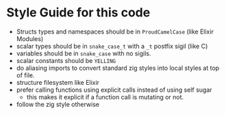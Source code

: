 # Style Guide for this code

- Structs types and namespaces should be in `ProudCamelCase` (like Elixir Modules)
- scalar types should be in `snake_case_t` with a `_t` postfix sigil (like C)
- variables should be in `snake_case` with no sigils.
- scalar constants should be `YELLING`
- do aliasing imports to convert standard zig styles into local styles at top of file.
- structure filesystem like Elixir
- prefer calling functions using explicit calls instead of using self sugar
  - this makes it explicit if a function call is mutating or not. 
- follow the zig style otherwise
